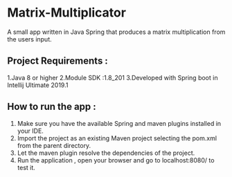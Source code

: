 # Matrix-Multiplicator
A small app written in Java Spring that produces a matrix multiplication from the users input.


## Project Requirements :
1.Java 8 or higher
2.Module SDK :1.8_201
3.Developed with Spring boot in Intellij Ultimate 2019.1


## How to run the app :
1. Make sure you have the available Spring and maven plugins installed in your IDE.
2. Import the project as an existing Maven project selecting the pom.xml from the parent directory.
3. Let the maven plugin resolve the dependencies of the project.
4. Run the application , open your browser and go to localhost:8080/ to test it.

